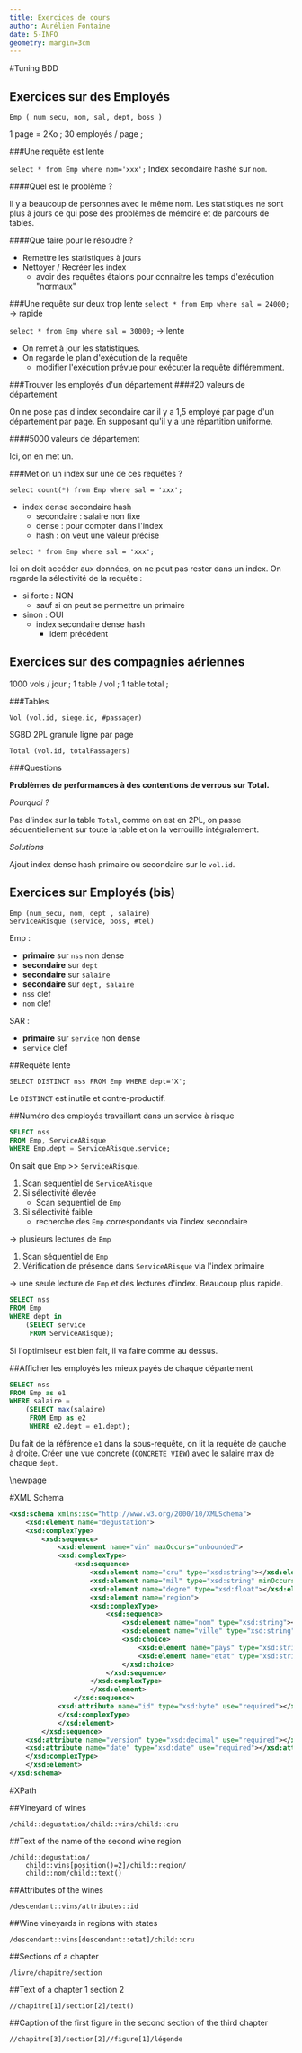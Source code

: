 ```yaml
---
title: Exercices de cours
author: Aurélien Fontaine
date: 5-INFO
geometry: margin=3cm
---
```


#Tuning BDD
## Exercices sur des Employés

~~~~ {.SQL}
Emp ( num_secu, nom, sal, dept, boss )
~~~~

1 page = 2Ko ; 30 employés / page ;

###Une requête est lente

`select * from Emp where nom='xxx';` Index secondaire hashé sur ``nom``.

####Quel est le problème ?

Il y a beaucoup de personnes avec le même nom. Les statistiques ne sont plus à jours ce qui pose des problèmes de mémoire et de parcours de tables.

####Que faire pour le résoudre ?

- Remettre les statistiques à jours
- Nettoyer / Recréer les index
    - avoir des requêtes étalons pour connaitre les temps d'exécution "normaux"

###Une requête sur deux trop lente
`select * from Emp where sal = 24000;` $\rightarrow$ rapide

`select * from Emp where sal = 30000;` $\rightarrow$ lente

- On remet à jour les statistiques.
- On regarde le plan d'exécution de la requête
    - modifier l'exécution prévue pour exécuter la requête différemment.

###Trouver les employés d'un département
####20 valeurs de département

On ne pose pas d'index secondaire car il y a 1,5 employé par page d'un département par page. En supposant qu'il y a une répartition uniforme.

####5000 valeurs de département

Ici, on en met un.

###Met on un index sur une de ces requêtes ?

~~~~ {.SQL}
select count(*) from Emp where sal = 'xxx';
~~~~

- index dense secondaire hash
    - secondaire : salaire non fixe
    - dense : pour compter dans l'index
    - hash : on veut une valeur précise

~~~~ {.SQL}
select * from Emp where sal = 'xxx';
~~~~

Ici on doit accéder aux données, on ne peut pas rester dans un index. On regarde la sélectivité de la requête :

- si forte : NON
    - sauf si on peut se permettre un primaire
- sinon : OUI
    - index secondaire dense hash
        - idem précédent

## Exercices sur des compagnies aériennes

1000 vols / jour ; 1 table / vol ; 1 table total ;

###Tables

~~~~ {.SQL}
Vol (vol.id, siege.id, #passager)
~~~~

SGBD 2PL granule ligne par page

~~~~ {.SQL}
Total (vol.id, totalPassagers)
~~~~

###Questions

__Problèmes de performances à des contentions de verrous sur Total.__

_Pourquoi ?_

Pas d'index sur la table `Total`, comme on est en 2PL, on passe séquentiellement sur toute la table et on la verrouille intégralement.

_Solutions_

Ajout index dense hash primaire ou secondaire sur le `vol.id`.

## Exercices sur Employés (bis)

~~~~ {.SQL}
Emp (num_secu, nom, dept , salaire)
ServiceARisque (service, boss, #tel)
~~~~

Emp :

- __primaire__ sur `nss` non dense
- __secondaire__ sur `dept`
- __secondaire__ sur `salaire`
- __secondaire__ sur `dept, salaire`
- `nss` clef
- `nom` clef

SAR :

- __primaire__ sur `service` non dense
- `service` clef

##Requête lente

`SELECT DISTINCT nss FROM Emp WHERE dept='X';`

Le `DISTINCT` est inutile et contre-productif.

##Numéro des employés travaillant dans un service à risque

~~~~ {.SQL .numberLines}
SELECT nss
FROM Emp, ServiceARisque
WHERE Emp.dept = ServiceARisque.service;
~~~~

On sait que `Emp` >> `ServiceARisque`.

1. Scan sequentiel de `ServiceARisque`
2. Si sélectivité élevée
    - Scan sequentiel de `Emp`
3. Si sélectivité faible
    - recherche des `Emp` correspondants via l'index secondaire

$\rightarrow$ plusieurs lectures de `Emp`

1. Scan séquentiel de `Emp`
2. Vérification de présence dans `ServiceARisque` via l'index primaire

$\rightarrow$ une seule lecture de `Emp` et des lectures d'index. Beaucoup plus rapide.

~~~~ {.SQL .numberLines}
SELECT nss
FROM Emp
WHERE dept in
    (SELECT service
     FROM ServiceARisque);
~~~~

Si l'optimiseur est bien fait, il va faire comme au dessus.

##Afficher les employés les mieux payés de chaque département

~~~~ {.SQL .numberLines}
SELECT nss
FROM Emp as e1
WHERE salaire =
    (SELECT max(salaire)
     FROM Emp as e2
     WHERE e2.dept = e1.dept);
~~~~

Du fait de la référence `e1` dans la sous-requête, on lit la requête de gauche à droite.
Créer une vue concrète (`CONCRETE VIEW`) avec le salaire max de chaque `dept`.

\newpage

#XML Schema

~~~~ {.xml .numberLines}
<xsd:schema xmlns:xsd="http://www.w3.org/2000/10/XMLSchema">
    <xsd:element name="degustation">
    <xsd:complexType>
        <xsd:sequence>
            <xsd:element name="vin" maxOccurs="unbounded">
            <xsd:complexType>
                <xsd:sequence>
                    <xsd:element name="cru" type="xsd:string"></xsd:element>
                    <xsd:element name="mil" type="xsd:string" minOccurs="0"></xsd:element>
                    <xsd:element name="degre" type="xsd:float"></xsd:element>
                    <xsd:element name="region">
                    <xsd:complexType>
                        <xsd:sequence>
                            <xsd:element name="nom" type="xsd:string"></xsd:element>
                            <xsd:element name="ville" type="xsd:string"></xsd:element>
                            <xsd:choice>
                                <xsd:element name="pays" type="xsd:string"></xsd:element>
                                <xsd:element name="etat" type="xsd:string"></xsd:element>
                            </xsd:choice>
                        </xsd:sequence>
                    </xsd:complexType>
                    </xsd:element>
                </xsd:sequence>
            <xsd:attribute name="id" type="xsd:byte" use="required"></xsd:attribute>
            </xsd:complexType>
            </xsd:element>
        </xsd:sequence>
    <xsd:attribute name="version" type="xsd:decimal" use="required"></xsd:attribute>
    <xsd:attribute name="date" type="xsd:date" use="required"></xsd:attribute>
    </xsd:complexType>
    </xsd:element>
</xsd:schema>
~~~~

#XPath

##Vineyard of wines
~~~~ {.xpath}
/child::degustation/child::vins/child::cru
~~~~

##Text of the name of the second wine region
~~~~ {.xpath .numberLines}
/child::degustation/
    child::vins[position()=2]/child::region/
    child::nom/child::text()
~~~~

##Attributes of the wines
~~~~ {.xpath}
/descendant::vins/attributes::id
~~~~

##Wine vineyards in regions with states
~~~~ {.xpath}
/descendant::vins[descendant::etat]/child::cru
~~~~

##Sections of a chapter
~~~~ {.xpath}
/livre/chapitre/section
~~~~

##Text of a chapter 1 section 2
~~~~ {.xpath}
//chapitre[1]/section[2]/text()
~~~~

##Caption of the first figure in the second section of the third chapter
~~~~ {.xpath}
//chapitre[3]/section[2]//figure[1]/légende
~~~~
